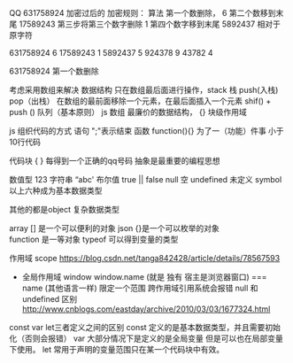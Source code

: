 QQ  631758924   加密过后的
 加密规则：  算法
  第一个数删除，              6
  第二个数移到末尾         17589243 
  第三步将第三个数字删除     1
  第四个数字移到末尾        5892437
  相对于原字符

  631758924     6
  17589243      1
  5892437       5
  924378        9
  43782         4






  631758924  第一个数删除

  考虑采用数组来解决 数据结构
  只在数组最后面进行操作，stack 栈    push(入栈)  pop（出栈）
  在数组的最前面移除一个元素，在最后面插入一个元素  shif()    +  push ()    队列（基本原则）
  js  数组  最廉价的数据结构，
  {}  块级作用域

  js  组织代码的方式
  语句  ";"表示结束
  函数    function(){}    为了一（功能）件事  小于10行代码

   代码块  { }  每得到一个正确的qq号码 
   抽象是最重要的编程思想

   数值型 123 
   字符串 “abc' 
   布尔值 true || false
   null  空
   undefined 未定义
   symbol 
   以上六种成为基本数据类型

   其他的都是object  复杂数据类型

   array [] 是一个可以便利的对象
   json {}是一个可以枚举的对象  
   function  是一等对象
   typeof  可以得到变量的类型

  作用域    scope https://blog.csdn.net/tanga842428/article/details/78567593
  - 全局作用域  window
   window.name (就是 独有  宿主是浏览器窗口) === name (其他语言一样)
    限定一个范围   跨作用域引用系统会报错
   null 和 undefined 区别 http://www.cnblogs.com/eastday/archive/2010/03/03/1677324.html

   const var let三者定义之间的区别
   const 定义的是基本数据类型，并且需要初始化（否则会报错） 
   var  大部分情况下是定义的是全局变量 但是可以也在局部变量下使用。
   let  常用于声明的变量范围只在某一个代码块中有效。



